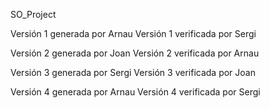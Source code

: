 ﻿SO_Project

Versión 1 generada por Arnau 
Versión 1 verificada por Sergi

Versión 2 generada por Joan 
Versión 2 verificada por Arnau

Versión 3 generada por Sergi 
Versión 3 verificada por Joan 

Versión 4 generada por Arnau
Versión 4 verificada por Sergi